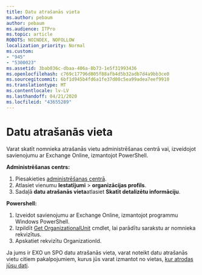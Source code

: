 ```yaml
---
title: Datu atrašanās vieta
ms.author: pebaum
author: pebaum
ms.audience: ITPro
ms.topic: article
ROBOTS: NOINDEX, NOFOLLOW
localization_priority: Normal
ms.custom:
- "945"
- "5300023"
ms.assetid: 3bab036c-dbaa-406a-8b73-1e5f31993436
ms.openlocfilehash: c769c17796d805f88afb4d5b32adb7d4a9bb3ce0
ms.sourcegitcommit: 6bf1d945b4fd6a1fe37d00c5ea99adea7eef9910
ms.translationtype: MT
ms.contentlocale: lv-LV
ms.lasthandoff: 04/21/2020
ms.locfileid: "43655289"
---
```

# <a name="data-location"></a>Datu atrašanās vieta

Varat skatīt nomnieka atrašanās vietu administrēšanas centrā vai, izveidojot savienojumu ar Exchange Online, izmantojot PowerShell.


**Administrēšanas centrs:**
1. Piesakieties [administrēšanas centrā](https://admin.microsoft.com/Adminportal/Home).
2. Atlasiet vienumu **Iestatījumi** > **organizācijas profils**.
3. Sadaļā **datu atrašanās vieta**atlasiet **Skatīt detalizētu informāciju**.


**Powershell:**
1. Izveidot savienojumu ar Exchange Online, izmantojot programmu Windows PowerShell.
2. Izpildīt [Get OrganizationalUnit](https://docs.microsoft.com/powershell/module/exchange/active-directory/get-organizationalunit) cmdlet, lai parādītu sarakstu ar nomnieka rekvizītus. 
3. Apskatiet rekvizītu OrganizationId.

Ja jums ir EXO un SPO datu atrašanās vieta, varat noteikt datu atrašanās vietu citiem pakalpojumiem, kurus jūs varat izmantot no vietas, [kur atrodas jūsu dati](https://products.office.com/where-is-your-data-located).